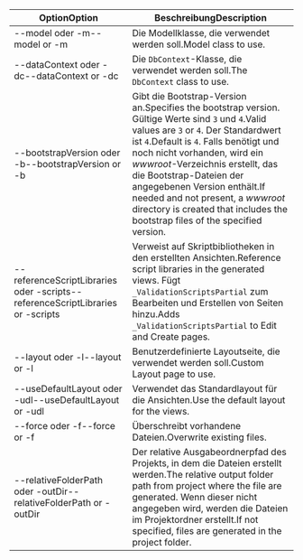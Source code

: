 <!-- Options common to Razor Pages and Controller -->
| <span data-ttu-id="3ec3a-101">Option</span><span class="sxs-lookup"><span data-stu-id="3ec3a-101">Option</span></span>               | <span data-ttu-id="3ec3a-102">Beschreibung</span><span class="sxs-lookup"><span data-stu-id="3ec3a-102">Description</span></span>|
| ----------------- | ------------ |
| <span data-ttu-id="3ec3a-103">--model oder -m</span><span class="sxs-lookup"><span data-stu-id="3ec3a-103">--model or -m</span></span>  | <span data-ttu-id="3ec3a-104">Die Modellklasse, die verwendet werden soll.</span><span class="sxs-lookup"><span data-stu-id="3ec3a-104">Model class to use.</span></span> |
| <span data-ttu-id="3ec3a-105">--dataContext oder -dc</span><span class="sxs-lookup"><span data-stu-id="3ec3a-105">--dataContext or -dc</span></span>  | <span data-ttu-id="3ec3a-106">Die `DbContext`-Klasse, die verwendet werden soll.</span><span class="sxs-lookup"><span data-stu-id="3ec3a-106">The `DbContext` class to use.</span></span> |
| <span data-ttu-id="3ec3a-107">--bootstrapVersion oder -b</span><span class="sxs-lookup"><span data-stu-id="3ec3a-107">--bootstrapVersion or -b</span></span>  | <span data-ttu-id="3ec3a-108">Gibt die Bootstrap-Version an.</span><span class="sxs-lookup"><span data-stu-id="3ec3a-108">Specifies the bootstrap version.</span></span> <span data-ttu-id="3ec3a-109">Gültige Werte sind `3` und `4`.</span><span class="sxs-lookup"><span data-stu-id="3ec3a-109">Valid values are `3` or `4`.</span></span> <span data-ttu-id="3ec3a-110">Der Standardwert ist `4`.</span><span class="sxs-lookup"><span data-stu-id="3ec3a-110">Default is `4`.</span></span> <span data-ttu-id="3ec3a-111">Falls benötigt und noch nicht vorhanden, wird ein *wwwroot*-Verzeichnis erstellt, das die Bootstrap-Dateien der angegebenen Version enthält.</span><span class="sxs-lookup"><span data-stu-id="3ec3a-111">If needed and not present, a *wwwroot* directory is created that includes the bootstrap files of the specified version.</span></span> |
| <span data-ttu-id="3ec3a-112">--referenceScriptLibraries oder -scripts</span><span class="sxs-lookup"><span data-stu-id="3ec3a-112">--referenceScriptLibraries or -scripts</span></span> |  <span data-ttu-id="3ec3a-113">Verweist auf Skriptbibliotheken in den erstellten Ansichten.</span><span class="sxs-lookup"><span data-stu-id="3ec3a-113">Reference script libraries in the generated views.</span></span> <span data-ttu-id="3ec3a-114">Fügt `_ValidationScriptsPartial` zum Bearbeiten und Erstellen von Seiten hinzu.</span><span class="sxs-lookup"><span data-stu-id="3ec3a-114">Adds `_ValidationScriptsPartial` to Edit and Create pages.</span></span> |
| <span data-ttu-id="3ec3a-115">--layout oder -l</span><span class="sxs-lookup"><span data-stu-id="3ec3a-115">--layout or -l</span></span> | <span data-ttu-id="3ec3a-116">Benutzerdefinierte Layoutseite, die verwendet werden soll.</span><span class="sxs-lookup"><span data-stu-id="3ec3a-116">Custom Layout page to use.</span></span> |
| <span data-ttu-id="3ec3a-117">--useDefaultLayout oder -udl</span><span class="sxs-lookup"><span data-stu-id="3ec3a-117">--useDefaultLayout or -udl</span></span> | <span data-ttu-id="3ec3a-118">Verwendet das Standardlayout für die Ansichten.</span><span class="sxs-lookup"><span data-stu-id="3ec3a-118">Use the default layout for the views.</span></span> |
| <span data-ttu-id="3ec3a-119">--force oder -f</span><span class="sxs-lookup"><span data-stu-id="3ec3a-119">--force or -f</span></span> | <span data-ttu-id="3ec3a-120">Überschreibt vorhandene Dateien.</span><span class="sxs-lookup"><span data-stu-id="3ec3a-120">Overwrite existing files.</span></span> |
| <span data-ttu-id="3ec3a-121">--relativeFolderPath oder -outDir</span><span class="sxs-lookup"><span data-stu-id="3ec3a-121">--relativeFolderPath or -outDir</span></span> | <span data-ttu-id="3ec3a-122">Der relative Ausgabeordnerpfad des Projekts, in dem die Dateien erstellt werden.</span><span class="sxs-lookup"><span data-stu-id="3ec3a-122">The relative output folder path from project where the file are generated.</span></span> <span data-ttu-id="3ec3a-123">Wenn dieser nicht angegeben wird, werden die Dateien im Projektordner erstellt.</span><span class="sxs-lookup"><span data-stu-id="3ec3a-123">If not specified, files are generated in the project folder.</span></span> |